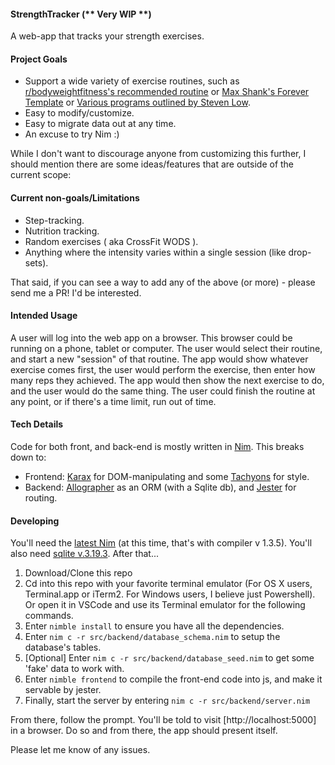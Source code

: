 #### StrengthTracker (** Very WIP **)

A web-app that tracks your strength exercises.

#### Project Goals

* Support a wide variety of exercise routines, such as [r/bodyweightfitness's recommended routine](https://www.reddit.com/r/bodyweightfitness/wiki/kb/recommended_routine#wiki_welcome_to_the_recommended_routine) or [Max Shank's Forever Template](https://maxshank.com/strength-conditioning/forever/) or 
[Various programs outlined by Steven Low](http://stevenlow.org/the-fundamentals-of-bodyweight-strength-training/).
* Easy to modify/customize.
* Easy to migrate data out at any time. 
* An excuse to try Nim :)


While I don't want to discourage anyone from customizing this further, I should mention there are some ideas/features that are outside of the current scope:

#### Current non-goals/Limitations

* Step-tracking.
* Nutrition tracking.
* Random exercises ( aka CrossFit WODS ).
* Anything where the intensity varies within a single session (like drop-sets).

That said, if you can see a way to add any of the above (or more) - please send me a PR!  I'd be interested.

#### Intended Usage

A user will log into the web app on a browser.  This browser could be running on a phone, tablet or computer.  The user would select their routine, and start a new "session" of that routine.  The app would show whatever exercise comes first, the user would perform the exercise, then enter how many reps they achieved.  The app would then show the next exercise to do, and the user would do the same thing.  The user could finish the routine at any point, or if there's a time limit, run out of time.

#### Tech Details

Code for both front, and back-end is mostly written in [Nim](http://www.nim-lang.org).  This breaks down to:

* Frontend: [Karax](https://github.com/pragmagic/karax) for DOM-manipulating and some [Tachyons](https://tachyons.io/) for style.
* Backend: [Allographer](https://github.com/itsumura-h/nim-allographer) as an ORM (with a Sqlite db), and [Jester](https://github.com/dom96/jester) for routing.

#### Developing

You'll need the [latest Nim](https://nim-lang.org/install.html) (at this time, that's with compiler v 1.3.5).  You'll also need [sqlite v.3.19.3](https://www.sqlite.org/index.html).  After that...


1. Download/Clone this repo
2.  Cd into this repo with your favorite terminal emulator (For OS X users, Terminal.app or iTerm2.  For Windows users, I believe just Powershell).  Or open it in VSCode and use its Terminal emulator for the following commands.
3.  Enter `nimble install` to ensure you have all the dependencies.
4.  Enter `nim c -r src/backend/database_schema.nim` to setup the database's tables.
5.  [Optional] Enter `nim c -r src/backend/database_seed.nim` to get some 'fake' data to work with.
6. Enter `nimble frontend` to compile the front-end code into js, and make it servable by jester.
7. Finally, start the server by entering `nim c -r src/backend/server.nim`

From there, follow the prompt.  You'll be told to visit [http://localhost:5000] in a browser.  Do so and from there, the app should present itself.

Please let me know of any issues.
